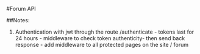 #Forum API

##Notes:
1. Authentication with jwt through the route /authenticate - tokens last for 24 hours - middleware to check token authenticity- then send back response - add middleware to all protected pages on the site / forum